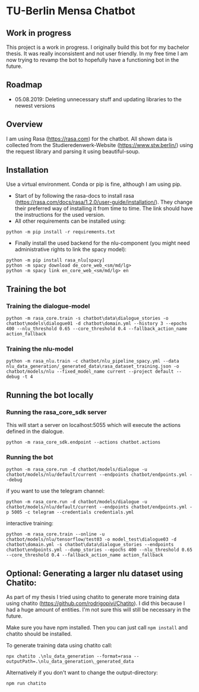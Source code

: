 # TU-Berlin Mensa Chatbot

## Work in progress

This project is a work in progress. I originally build this bot for my bachelor thesis. It was really inconsistent and
not user friendly. In my free time I am now trying to revamp the bot to hopefully have a functioning bot in the future.

## Roadmap

- 05.08.2019: Deleting unnecessary stuff and updating libraries to the newest versions

## Overview

I am using Rasa (https://rasa.com) for the chatbot. All shown data is collected from the Studieredenwerk-Website
(https://www.stw.berlin/) using the request library and parsing it using beautiful-soup.

## Installation

Use a virtual environment. Conda or pip is fine, although I am using pip.
- Start of by following the rasa-docs to install rasa (https://rasa.com/docs/rasa/1.2.0/user-guide/installation/).
They change their preferred way of installing it from time to time. The link should have the instructions for the
used version.
- All other requirements can be installed using:
```
python -m pip install -r requirements.txt
```
- Finally install the used backend for the nlu-component (you might need administrative rights to link the spacy model):
```
python -m pip install rasa_nlu[spacy]
python -m spacy download de_core_web_<sm/md/lg>
python -m spacy link en_core_web_<sm/md/lg> en
```

## Training the bot

### Training the dialogue-model

```
python -m rasa_core.train -s chatbot\data\dialogue_stories -o chatbot\models\dialogue01 -d chatbot\domain.yml --history 3 --epochs 400 --nlu_threshold 0.65 --core_threshold 0.4 --fallback_action_name action_fallback
```
### Training the nlu-model

```
python -m rasa_nlu.train -c chatbot/nlu_pipeline_spacy.yml --data nlu_data_generation/_generated_data\rasa_dataset_training.json -o chatbot/models/nlu --fixed_model_name current --project default --debug -t 4
```
## Running the bot locally

### Running the rasa_core_sdk server
This will start a server on localhost:5055 which will execute the actions defined in the dialogue. 
```
python -m rasa_core_sdk.endpoint --actions chatbot.actions
```

### Running the bot
```
python -m rasa_core.run -d chatbot/models/dialogue -u chatbot/models/nlu/default/current --endpoints chatbot/endpoints.yml --debug
````

if you want to use the telegram channel:
```
python -m rasa_core.run -d chatbot/models/dialogue -u chatbot/models/nlu/default/current --endpoints chatbot/endpoints.yml -p 5005 -c telegram --credentials credentials.yml
```

interactive training:
```
python -m rasa_core.train --online -u chatbot/models/nlu/tensorflow/test03 -o model_test\dialogue03 -d chatbot\domain.yml -s chatbot\data\dialogue_stories --endpoints chatbot\endpoints.yml --dump_stories --epochs 400 --nlu_threshold 0.65 --core_threshold 0.4 --fallback_action_name action_fallback
```

## Optional: Generating a larger nlu dataset using Chatito:

As part of my thesis I tried using chatito to generate more training data using chatito (https://github.com/rodrigopivi/Chatito).
I did this because I had a huge amount of entities. I'm not sure this will still be necessary in the future.

Make sure you have npm installed. Then you can just call `npm install` and chatito should be installed. 

To generate training data using chatito call:

```
npx chatito .\nlu_data_generation --format=rasa --outputPath=.\nlu_data_generation\_generated_data
```
Alternatively if you don't want to change the output-directory:
```
npm run chatito
```